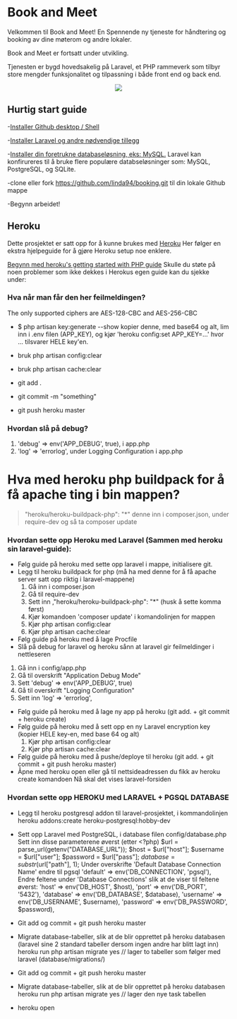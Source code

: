 # Book and Meet

Velkommen til Book and Meet! En Spennende ny tjeneste for håndtering og booking av dine møterom og andre lokaler.

Book and Meet er fortsatt under utvikling.

Tjenesten er bygd hovedsakelig på Laravel, et PHP rammeverk som tilbyr store mengder funksjonalitet og tilpassning i både front end og back end.

<p align="center"><img src="https://laravel.com/assets/img/components/logo-laravel.svg"></p>


## Hurtig start guide

-[Installer Github desktop / Shell](https://desktop.github.com/)

-[Installer Laravel og andre nødvendige tillegg](https://laravel.com/docs/5.4/installation)

-[Installer din foretrukne databaseløsning, eks: MySQL.](https://www.mysql.com/products/workbench/) Laravel kan konfirureres til å bruke flere populære databseløsninger som: MySQL, PostgreSQL, og SQLite.

-clone eller fork https://github.com/linda94/booking.git til din lokale Github mappe

-Begynn arbeidet!

## Heroku

Dette prosjektet er satt opp for å kunne brukes med [Heroku](https://www.heroku.com) Her følger en ekstra hjelpeguide for å gjøre Heroku setup noe enklere.

[Begynn med heroku's getting started with PHP guide](https://devcenter.heroku.com/articles/getting-started-with-php#introduction)
Skulle du støte på noen problemer som ikke dekkes i Herokus egen guide kan du sjekke under:

### Hva når man får den her feilmeldingen?
The only supported ciphers are AES-128-CBC and AES-256-CBC

- $ php artisan key:generate --show
	kopier denne, med base64 og alt, lim inn i .env filen (APP_KEY), og kjør 'heroku config:set APP_KEY=…' hvor ... tilsvarer HELE key'en.

- bruk php artisan config:clear
- bruk php artisan cache:clear
- git add .
- git commit -m "something"
- git push heroku master

### Hvordan slå på debug?

1. 'debug' => env('APP_DEBUG', true), i app.php
1. 'log' => 'errorlog', under Logging Configuration i app.php

# Hva med heroku php buildpack for å få apache ting i bin mappen?
> "heroku/heroku-buildpack-php": "*"
	denne inn i composer.json, under require-dev og så ta composer update

### Hvordan sette opp **Heroku** med **Laravel** (Sammen med heroku sin laravel-guide):

- Følg guide på heroku med sette opp laravel i mappe, initialisere git.
- Legg til heroku buildpack for php (må ha med denne for å få apache server satt opp riktig i laravel-mappene)
	1. Gå inn i composer.json
	1. Gå til require-dev
	1. Sett inn ,"heroku/heroku-buildpack-php": "*"		(husk å sette komma først)
	1. Kjør komandoen 'composer update' i komandolinjen for mappen
	1. Kjør php artisan config:clear
	1. Kjør php artisan cache:clear
- Følg guide på heroku med å lage Procfile
- Slå på debug for laravel og heroku sånn at laravel gir feilmeldinger i nettleseren
1. Gå inn i config/app.php
1. Gå til overskrift "Application Debug Mode"
1. Sett 'debug' => env('APP_DEBUG', true)
1. Gå til overskrift "Logging Configuration"
1. Sett inn 'log' => 'errorlog',
- Følg guide på heroku med å lage ny app på heroku (git add. + git commit + heroku create)
- Følg guide på heroku med å sett opp en ny Laravel encryption key (kopier HELE key-en, med base 64 og alt)
	1. Kjør php artisan config:clear
	1. Kjør php artisan cache:clear
- Følg guide på heroku med å pushe/deploye til heroku (git add. + git commit + git push heroku master)
- Åpne med heroku open eller gå til nettsideadressen du fikk av heroku create komandoen
	Nå skal det vises laravel-forsiden


### Hvordan sette opp HEROKU med LARAVEL + PGSQL DATABASE

- Legg til heroku postgresql addon til laravel-prosjektet, i kommandolinjen
	heroku addons:create heroku-postgresql:hobby-dev
- Sett opp Laravel med PostgreSQL, i database filen config/database.php
	Sett inn disse parameterene øverst (etter <?php)
		$url = parse_url(getenv("DATABASE_URL"));
		$host = $url["host"];
		$username = $url["user"];
		$password = $url["pass"];
		$database = substr($url["path"], 1);
	Under overskrifte 'Default Database Connection Name' endre til pgsql
		'default' => env('DB_CONNECTION', 'pgsql'),
	Endre feltene under 'Database Connections' slik at de viser til feltene øverst:
		'host' => env('DB_HOST', $host),
		'port' => env('DB_PORT', '5432'),
		'database' => env('DB_DATABASE', $database),
		'username' => env('DB_USERNAME', $username),
		'password' => env('DB_PASSWORD', $password),
- Git add og commit + git push heroku master
- Migrate database-tabeller, slik at de blir opprettet på heroku databasen (laravel sine 2 standard tabeller dersom ingen andre har blitt lagt inn)
	heroku run php artisan migrate
		yes	// lager to tabeller som følger med laravel (database/migrations/)


- Git add og commit + git push heroku master
- Migrate database-tabeller, slik at de blir opprettet på heroku databasen
	heroku run php artisan migrate
		yes	// lager den nye task tabellen
- heroku open

